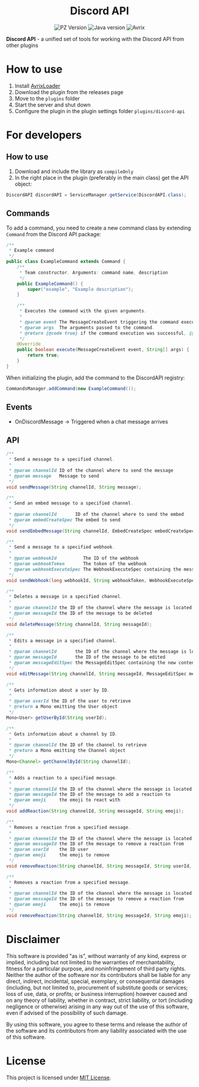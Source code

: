 <div align="center">
    <h1>Discord API</h1>
</div>

<p align="center">
    <img alt="PZ Version" src="https://img.shields.io/badge/Project_Zomboid-41.78.16-blue">
    <img alt="Java version" src="https://img.shields.io/badge/Java-17-orange">
    <img alt="Avrix" src="https://img.shields.io/badge/AvrixLoader->=1.2.0-red">
</p>

**Discord API** - a unified set of tools for working with the Discord API from other plugins

# How to use

1) Install [AvrixLoader](https://github.com/Brov3r/Avrix)
2) Download the plugin from the releases page
2) Move to the `plugins` folder
3) Start the server and shut down
4) Configure the plugin in the plugin settings folder `plugins/discord-api`

# For developers

## How to use

1) Download and include the library as `compileOnly`
2) In the right place in the plugin (preferably in the main class) get the API object:

```java
DiscordAPI discordAPI = ServiceManager.getService(DiscordAPI.class);
```

## Commands

To add a command, you need to create a new command class by extending `Command` from the Discord API package:

```java
/**
 * Example command
 */
public class ExampleCommand extends Command {
    /**
     * Team constructor. Arguments: command name, description
     */
    public ExampleCommand() {
        super("example", "Example description");
    }

    /**
     * Executes the command with the given arguments.
     *
     * @param event The MessageCreateEvent triggering the command execution.
     * @param args  The arguments passed to the command.
     * @return {@code true} if the command execution was successful, {@code false} otherwise.
     */
    @Override
    public boolean execute(MessageCreateEvent event, String[] args) {
        return true;
    }
}
```

When initializing the plugin, add the command to the DiscordAPI registry:

```java
CommandsManager.addCommand(new ExampleCommand());
```

## Events

- OnDiscordMessage -> Triggered when a chat message arrives

## API

```java
/**
 * Send a message to a specified channel.
 *
 * @param channelId ID of the channel where to send the message
 * @param message   Message to send
 */
void sendMessage(String channelId, String message);

/**
 * Send an embed message to a specified channel.
 *
 * @param channelId       ID of the channel where to send the embed
 * @param embedCreateSpec The embed to send
 */
void sendEmbedMessage(String channelId, EmbedCreateSpec embedCreateSpec);

/**
 * Send a message to a specified webhook.
 *
 * @param webhookId          The ID of the webhook
 * @param webhookToken       The token of the webhook
 * @param webhookExecuteSpec The WebhookExecuteSpec containing the message or embed to send
 */
void sendWebhook(long webhookId, String webhookToken, WebhookExecuteSpec webhookExecuteSpec);

/**
 * Deletes a message in a specified channel.
 *
 * @param channelId the ID of the channel where the message is located
 * @param messageId the ID of the message to be deleted
 */
void deleteMessage(String channelId, String messageId);

/**
 * Edits a message in a specified channel.
 *
 * @param channelId       the ID of the channel where the message is located
 * @param messageId       the ID of the message to be edited
 * @param messageEditSpec the MessageEditSpec containing the new content or embed for the message
 */
void editMessage(String channelId, String messageId, MessageEditSpec messageEditSpec);

/**
 * Gets information about a user by ID.
 *
 * @param userId the ID of the user to retrieve
 * @return a Mono emitting the User object
 */
Mono<User> getUserById(String userId);

/**
 * Gets information about a channel by ID.
 *
 * @param channelId the ID of the channel to retrieve
 * @return a Mono emitting the Channel object
 */
Mono<Channel> getChannelById(String channelId);

/**
 * Adds a reaction to a specified message.
 *
 * @param channelId the ID of the channel where the message is located
 * @param messageId the ID of the message to add a reaction to
 * @param emoji     the emoji to react with
 */
void addReaction(String channelId, String messageId, String emoji);

/**
 * Removes a reaction from a specified message.
 *
 * @param channelId the ID of the channel where the message is located
 * @param messageId the ID of the message to remove a reaction from
 * @param userId    the ID user
 * @param emoji     the emoji to remove
 */
void removeReaction(String channelId, String messageId, String userId, String emoji);

/**
 * Removes a reaction from a specified message.
 *
 * @param channelId the ID of the channel where the message is located
 * @param messageId the ID of the message to remove a reaction from
 * @param emoji     the emoji to remove
 */
void removeReaction(String channelId, String messageId, String emoji);
```

# Disclaimer

This software is provided "as is", without warranty of any kind, express or implied, including but not limited to the
warranties of merchantability, fitness for a particular purpose, and noninfringement of third party rights. Neither the
author of the software nor its contributors shall be liable for any direct, indirect, incidental, special, exemplary, or
consequential damages (including, but not limited to, procurement of substitute goods or services; loss of use, data, or
profits; or business interruption) however caused and on any theory of liability, whether in contract, strict liability,
or tort (including negligence or otherwise) arising in any way out of the use of this software, even if advised of the
possibility of such damage.

By using this software, you agree to these terms and release the author of the software and its contributors from any
liability associated with the use of this software.

# License

This project is licensed under [MIT License](./LICENSE).